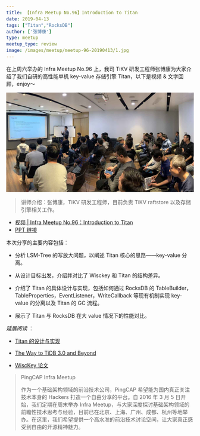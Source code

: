 ```yaml
---
title: 【Infra Meetup No.96】Introduction to Titan
date: 2019-04-13
tags: ["Titan","RocksDB"]
author: ['张博康']
type: meetup
meetup_type: review
image: /images/meetup/meetup-96-20190413/1.jpg
---
```


在上周六举办的 Infra Meetup No.96 上，我司 TiKV 研发工程师张博康为大家介绍了我们自研的高性能单机 key-value 存储引擎 Titan，以下是视频 & 文字回顾，enjoy～

![](media/meetup-96-20190413/1.jpg)

> 讲师介绍：张博康，TiKV 研发工程师，目前负责 TiKV raftstore 以及存储引擎相关工作。

+ [视频 | Infra Meetup No.96：Introduction to Titan](https://www.bilibili.com/video/av49579570/)
+ [PPT 链接](https://eyun.baidu.com/s/3gfSuGz5)

本次分享的主要内容包括：

+ 分析 LSM-Tree 的写放大问题，以阐述 Titan 核心的思路——key-value 分离。

+ 从设计目标出发，介绍并对比了 Wisckey 和 Titan 的结构差异。

+ 介绍了 Titan 的具体设计与实现，包括如何通过 RocksDB 的 TableBuilder，TableProperties，EventListener，WriteCallback 等现有机制实现 key-value 的分离以及 Titan 的 GC 流程。

+ 展示了 Titan 与 RocksDB 在大 value 情况下的性能对比。

*延展阅读* ：

- [Titan 的设计与实现](https://www.pingcap.com/blog-cn/titan-design-and-implementation/)

- [The Way to TiDB 3.0 and Beyond](https://mp.weixin.qq.com/s/dJTVjeAdTaJGh2Uzouzh0g)

- [WiscKey 论文](https://www.usenix.org/system/files/conference/fast16/fast16-papers-lu.pdf)

>PingCAP Infra Meetup
>
>作为一个基础架构领域的前沿技术公司，PingCAP 希望能为国内真正关注技术本身的 Hackers 打造一个自由分享的平台。自 2016 年 3 月 5 日开始，我们定期在周末举办 Infra Meetup，与大家深度探讨基础架构领域的前瞻性技术思考与经验，目前已在北京、上海、广州、成都、杭州等地举办。在这里，我们希望提供一个高水准的前沿技术讨论空间，让大家真正感受到自由的开源精神魅力。

